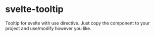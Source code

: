 # svelte-tooltip
Tooltip for svelte with use directive. Just copy the component to your project and use/modify however you like.
